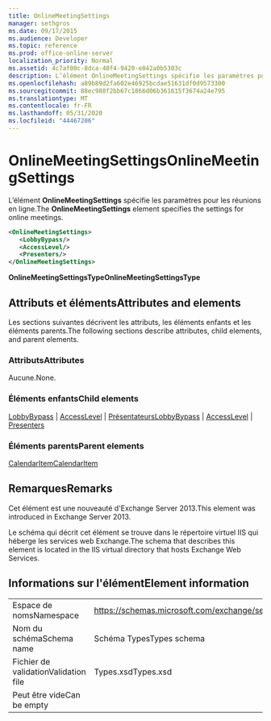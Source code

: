 ```yaml
---
title: OnlineMeetingSettings
manager: sethgros
ms.date: 09/17/2015
ms.audience: Developer
ms.topic: reference
ms.prod: office-online-server
localization_priority: Normal
ms.assetid: 4c7af00c-8dca-40f4-9420-e042a0b5303c
description: L’élément OnlineMeetingSettings spécifie les paramètres pour les réunions en ligne.
ms.openlocfilehash: a89b89d2fa602e46925bcdae51631df0d9573300
ms.sourcegitcommit: 88ec988f2bb67c1866d06b361615f3674a24e795
ms.translationtype: MT
ms.contentlocale: fr-FR
ms.lasthandoff: 05/31/2020
ms.locfileid: "44467206"
---
```

# <a name="onlinemeetingsettings"></a><span data-ttu-id="09041-103">OnlineMeetingSettings</span><span class="sxs-lookup"><span data-stu-id="09041-103">OnlineMeetingSettings</span></span>

<span data-ttu-id="09041-104">L’élément **OnlineMeetingSettings** spécifie les paramètres pour les réunions en ligne.</span><span class="sxs-lookup"><span data-stu-id="09041-104">The **OnlineMeetingSettings** element specifies the settings for online meetings.</span></span> 
  
```XML
<OnlineMeetingSettings>
   <LobbyBypass/>
   <AccessLevel/>
   <Presenters/>
</OnlineMeetingSettings>
```

 <span data-ttu-id="09041-105">**OnlineMeetingSettingsType**</span><span class="sxs-lookup"><span data-stu-id="09041-105">**OnlineMeetingSettingsType**</span></span>
## <a name="attributes-and-elements"></a><span data-ttu-id="09041-106">Attributs et éléments</span><span class="sxs-lookup"><span data-stu-id="09041-106">Attributes and elements</span></span>

<span data-ttu-id="09041-107">Les sections suivantes décrivent les attributs, les éléments enfants et les éléments parents.</span><span class="sxs-lookup"><span data-stu-id="09041-107">The following sections describe attributes, child elements, and parent elements.</span></span>
  
### <a name="attributes"></a><span data-ttu-id="09041-108">Attributs</span><span class="sxs-lookup"><span data-stu-id="09041-108">Attributes</span></span>

<span data-ttu-id="09041-109">Aucune.</span><span class="sxs-lookup"><span data-stu-id="09041-109">None.</span></span>
  
### <a name="child-elements"></a><span data-ttu-id="09041-110">Éléments enfants</span><span class="sxs-lookup"><span data-stu-id="09041-110">Child elements</span></span>

<span data-ttu-id="09041-111">[LobbyBypass](lobbybypass.md)  |  [AccessLevel](accesslevel.md)  |  [Présentateurs](presenters.md)</span><span class="sxs-lookup"><span data-stu-id="09041-111">[LobbyBypass](lobbybypass.md) | [AccessLevel](accesslevel.md) | [Presenters](presenters.md)</span></span>
  
### <a name="parent-elements"></a><span data-ttu-id="09041-112">Éléments parents</span><span class="sxs-lookup"><span data-stu-id="09041-112">Parent elements</span></span>

[<span data-ttu-id="09041-113">CalendarItem</span><span class="sxs-lookup"><span data-stu-id="09041-113">CalendarItem</span></span>](calendaritem.md)
  
## <a name="remarks"></a><span data-ttu-id="09041-114">Remarques</span><span class="sxs-lookup"><span data-stu-id="09041-114">Remarks</span></span>

<span data-ttu-id="09041-115">Cet élément est une nouveauté d'Exchange Server 2013.</span><span class="sxs-lookup"><span data-stu-id="09041-115">This element was introduced in Exchange Server 2013.</span></span>
  
<span data-ttu-id="09041-116">Le schéma qui décrit cet élément se trouve dans le répertoire virtuel IIS qui héberge les services web Exchange.</span><span class="sxs-lookup"><span data-stu-id="09041-116">The schema that describes this element is located in the IIS virtual directory that hosts Exchange Web Services.</span></span>
  
## <a name="element-information"></a><span data-ttu-id="09041-117">Informations sur l'élément</span><span class="sxs-lookup"><span data-stu-id="09041-117">Element information</span></span>

|||
|:-----|:-----|
|<span data-ttu-id="09041-118">Espace de noms</span><span class="sxs-lookup"><span data-stu-id="09041-118">Namespace</span></span>  <br/> |https://schemas.microsoft.com/exchange/services/2006/types  <br/> |
|<span data-ttu-id="09041-119">Nom du schéma</span><span class="sxs-lookup"><span data-stu-id="09041-119">Schema name</span></span>  <br/> |<span data-ttu-id="09041-120">Schéma Types</span><span class="sxs-lookup"><span data-stu-id="09041-120">Types schema</span></span>  <br/> |
|<span data-ttu-id="09041-121">Fichier de validation</span><span class="sxs-lookup"><span data-stu-id="09041-121">Validation file</span></span>  <br/> |<span data-ttu-id="09041-122">Types.xsd</span><span class="sxs-lookup"><span data-stu-id="09041-122">Types.xsd</span></span>  <br/> |
|<span data-ttu-id="09041-123">Peut être vide</span><span class="sxs-lookup"><span data-stu-id="09041-123">Can be empty</span></span>  <br/> ||
   

